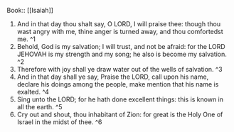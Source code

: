  Book:: [[Isaiah]]
 1. And in that day thou shalt say, O LORD, I will praise thee: though thou wast angry with me, thine anger is turned away, and thou comfortedst me. ^1
 2. Behold, God is my salvation; I will trust, and not be afraid: for the LORD JEHOVAH is my strength and my song; he also is become my salvation. ^2
 3. Therefore with joy shall ye draw water out of the wells of salvation. ^3
 4. And in that day shall ye say, Praise the LORD, call upon his name, declare his doings among the people, make mention that his name is exalted. ^4
 5. Sing unto the LORD; for he hath done excellent things: this is known in all the earth. ^5
 6. Cry out and shout, thou inhabitant of Zion: for great is the Holy One of Israel in the midst of thee. ^6
